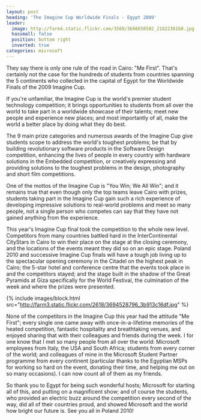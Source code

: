 ```yaml
---
layout: post
heading: 'The Imagine Cup Worldwide Finals - Egypt 2009'
leader:
  image: http://farm4.static.flickr.com/3569/3686658502_21822381b0.jpg
  hassmall: false
  position: bottom right
  inverted: true
categories: microsoft
---
```


They say there is only one rule of the road in Cairo: "Me First". That's certainly not the case for the hundreds of students from countries spanning the 5 continents who collected in the capital of Egypt for the Worldwide Finals of the 2009 Imagine Cup.

If you're unfamiliar, the Imagine Cup is the world's premier student technology competition; it brings opportunities to students from all over the world to take part in a worldwide showcase of their talents; meet new people and experience new places; and most importantly of all, make the world a better place by doing what they do best.

The 9 main prize categories and numerous awards of the Imagine Cup give students scope to address the world's toughest problems; be that by building revolutionary software products in the Software Design competition, enhancing the lives of people in every country with hardware solutions in the Embedded competition, or creatively expressing and providing solutions to the toughest problems in the design, photography and short film competitions.

One of the mottos of the Imagine Cup is "You Win; We All Win"; and it remains true that even though only the top teams leave Cairo with prizes, students taking part in the Imagine Cup gain such a rich experience of developing impressive solutions to real-world problems and meet so many people, not a single person who competes can say that they have not gained anything from the experience.

This year's Imagine Cup final took the competition to the whole new level. Competitors from many countries battled hard in the InterContinental CityStars in Cairo to win their place on the stage at the closing ceremony, and the locations of the events meant they did so on an epic stage. Poland 2010 and successive Imagine Cup finals will have a tough job living up to the spectacular opening ceremony in the Citadel on the highest peak in Cairo; the 5-star hotel and conference centre that the events took place in and the competitors stayed; and the stage built in the shadow of the Great Pyramids at Giza specifically for the World Festival, the culmination of the week and where the prizes were presented.

{% include images/block.html src="http://farm3.static.flickr.com/2618/3694528796_3b913c16df.jpg" %}

None of the competitors in the Imagine Cup this year had the attitude "Me First"; every single one came away with once-in-a-lifetime memories of the heated competition, fantastic hospitality and breathtaking venues, and enjoyed sharing that with their colleagues and friends during the week. I for one know that I met so many people from all over the world: Microsoft employees from Italy, the USA and South Africa; students from every corner of the world; and colleagues of mine in the Microsoft Student Partner programme from every continent (particular thanks to the Egyptian MSPs for working so hard on the event, donating their time, and helping me out on so many occasions). I can now count all of them as my friends.

So thank you to Egypt for being such wonderful hosts; Microsoft for starting all of this, and putting on a magnificent show; and of course the students, who provided an electric buzz around the competition every second of the way, did all of their countries proud, and showed Microsoft and the world how bright our future is. See you all in Poland 2010!
